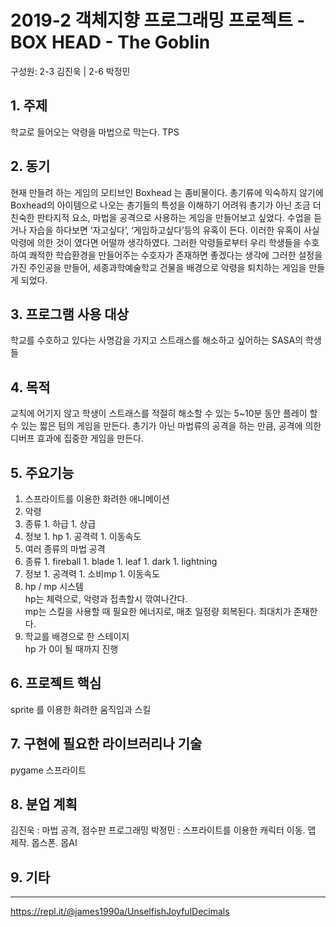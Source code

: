 # 2019-2 객체지향 프로그래밍 프로젝트 - **BOX HEAD - The Goblin**
구성원: 2-3 김진욱 | 2-6 박정민

## 1. 주제
학교로 들어오는 악령을 마법으로 막는다.
TPS

## 2. 동기
현재 만들려 하는 게임의 모티브인 Boxhead 는 좀비물이다. 총기류에 익숙하지 않기에 Boxhead의 아이템으로 나오는 총기들의 특성을 이해하기 어려워 총기가 아닌 조금 더 친숙한 판타지적 요소, 마법을 공격으로 사용하는 게임을 만들어보고 싶었다.
수업을 듣거나 자습을 하다보면 ‘자고싶다’, ‘게임하고싶다’등의 유혹이 든다. 이러한 유혹이 사실 악령에 의한 것이 였다면 어떨까 생각하였다. 그러한 악령들로부터 우리 학생들을 수호하여 쾌적한 학습환경을 만들어주는 수호자가 존재하면 좋겠다는 생각에 그러한 설정을 가진 주인공을 만들어, 세종과학예술학교 건물을 배경으로 악령을 퇴치하는 게임을 만들게 되었다.

## 3. 프로그램 사용 대상
학교를 수호하고 있다는 사명감을 가지고 스트래스를 해소하고 싶어하는 SASA의 학생들

## 4. 목적
교칙에 어기지 않고 학생이 스트래스를 적절히 해소할 수 있는 5~10분 동안 플레이 할 수 있는 짧은 텀의 게임을 만든다.
총기가 아닌 마법류의 공격을 하는 만큼, 공격에 의한 디버프 효과에 집중한 게임을 만든다.

## 5. 주요기능
1. 스프라이트를 이용한 화려한 애니메이션
1. 악령
  1. 종류
    1. 하급
    1. 상급
  1. 정보
    1. hp
    1. 공격력
    1. 이동속도
1. 여러 종류의 마법 공격
  1. 종류
    1. fireball
    1. blade
    1. leaf
    1. dark
    1. lightning
  1. 정보
    1. 공격력
    1. 소비mp
    1. 이동속도
  1. hp / mp 시스템  
    hp는 체력으로, 악령과 접촉할시 깎여나간다.  
    mp는 스킬을 사용할 때 필요한 에너지로, 매초 일정량 회복된다. 최대치가 존재한다.
  2. 학교를 배경으로 한 스테이지  
    hp 가 0이 될 때까지 진행

## 6. 프로젝트 핵심
sprite 를 이용한 화려한 움직임과 스킬

## 7. 구현에 필요한 라이브러리나 기술
pygame
스프라이트

## 8. **분업 계획**
김진욱 : 마법 공격, 점수판 프로그래밍
박정민 : 스프라이트를 이용한 캐릭터 이동. 맵 제작. 몹스폰. 몹AI

## 9. 기타

<hr>



https://repl.it/@james1990a/UnselfishJoyfulDecimals

